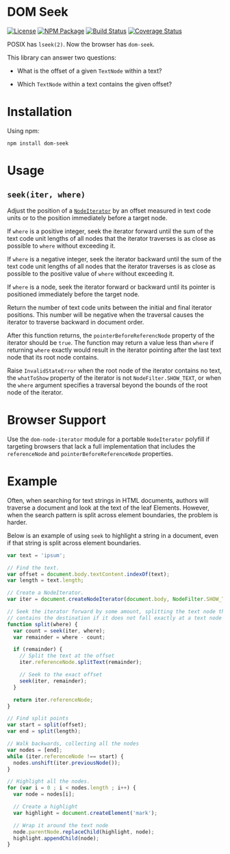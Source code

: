 DOM Seek
========

[![License](https://img.shields.io/badge/license-MIT-blue.svg)](http://opensource.org/licenses/MIT)
[![NPM Package](https://img.shields.io/npm/v/dom-seek.svg)](https://www.npmjs.com/package/dom-seek)
[![Build Status](https://travis-ci.org/tilgovi/dom-seek.svg?branch=master)](https://travis-ci.org/tilgovi/dom-seek)
[![Coverage Status](https://img.shields.io/codecov/c/github/tilgovi/dom-seek/master.svg)](https://codecov.io/gh/tilgovi/dom-seek)

POSIX has `lseek(2)`. Now the browser has `dom-seek`.

This library can answer two questions:

- What is the offset of a given `TextNode` within a text?

- Which `TextNode` within a text contains the given offset?

Installation
============

Using npm:

    npm install dom-seek

Usage
=====

## `seek(iter, where)`

Adjust the position of a [`NodeIterator`] by an offset measured in text code
units or to the position immediately before a target node.

If `where` is a positive integer, seek the iterator forward until the sum of
the text code unit lengths of all nodes that the iterator traverses is as close
as possible to `where` without exceeding it.

If `where` is a negative integer, seek the iterator backward until the sum of
the text code unit lengths of all nodes that the iterator traverses is as close
as possible to the positive value of `where` without exceeding it.

If `where` is a node, seek the iterator forward or backward until its pointer is
positioned immediately before the target node.

Return the number of text code units between the initial and final iterator
positions. This number will be negative when the traversal causes the iterator
to traverse backward in document order.

After this function returns, the `pointerBeforeReferencNode` property of the
iterator should be `true`. The function may return a value less than `where` if
returning `where` exactly would result in the iterator pointing after the last
text node that its root node contains.

Raise `InvalidStateError` when the root node of the iterator contains no text,
the `whatToShow` property of the iterator is not `NodeFilter.SHOW_TEXT`, or when
the `where` argument specifies a traversal beyond the bounds of the root node of
the iterator.

[`NodeIterator`]: https://developer.mozilla.org/en-US/docs/Web/API/NodeIterator

Browser Support
===============

Use the `dom-node-iterator` module for a portable `NodeIterator` polyfill if
targeting browsers that lack a full implementation that includes the
`referenceNode` and `pointerBeforeReferenceNode` properties.

Example
=======

Often, when searching for text strings in HTML documents, authors will traverse
a document and look at the text of the leaf Elements. However, when the search
pattern is split across element boundaries, the problem is harder.

Below is an example of using `seek` to highlight a string in a document, even
if that string is split across element boundaries.

```javascript
var text = 'ipsum';

// Find the text.
var offset = document.body.textContent.indexOf(text);
var length = text.length;

// Create a NodeIterator.
var iter = document.createNodeIterator(document.body, NodeFilter.SHOW_TEXT);

// Seek the iterator forward by some amount, splitting the text node that
// contains the destination if it does not fall exactly at a text node boundary.
function split(where) {
  var count = seek(iter, where);
  var remainder = where - count;

  if (remainder) {
    // Split the text at the offset
    iter.referenceNode.splitText(remainder);

    // Seek to the exact offset
    seek(iter, remainder);
  }

  return iter.referenceNode;
}

// Find split points
var start = split(offset);
var end = split(length);

// Walk backwards, collecting all the nodes
var nodes = [end];
while (iter.referenceNode !== start) {
  nodes.unshift(iter.previousNode());
}

// Highlight all the nodes.
for (var i = 0 ; i < nodes.length ; i++) {
  var node = nodes[i];

  // Create a highlight
  var highlight = document.createElement('mark');

  // Wrap it around the text node
  node.parentNode.replaceChild(highlight, node);
  highlight.appendChild(node);
}
```
